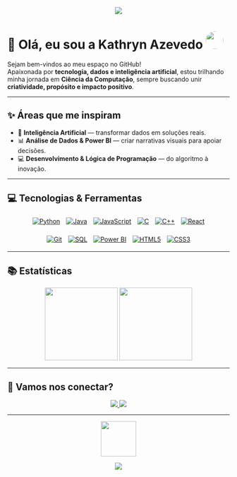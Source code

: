 <p align="center">
  <img src="https://capsule-render.vercel.app/api?type=waving&color=ffb6c1&height=180&section=header&text=Bem-vindos%20ao%20meu%20GitHub!&fontSize=30&fontColor=ffffff&animation=fadeIn" />
</p>

# 🌸 Olá, eu sou a **Kathryn Azevedo** <img src="https://i.pinimg.com/736x/a8/77/30/a87730862a7b9a17b098904d5ca7d65f.jpg" width="40" style="border-radius:50%"/>

Sejam bem-vindos ao meu espaço no GitHub!  
Apaixonada por **tecnologia, dados e inteligência artificial**, estou trilhando minha jornada em **Ciência da Computação**, sempre buscando unir **criatividade, propósito e impacto positivo**.  

---

## ✨ Áreas que me inspiram

- 🤖 **Inteligência Artificial** — transformar dados em soluções reais.  
- 📊 **Análise de Dados & Power BI** — criar narrativas visuais para apoiar decisões.  
- 💻 **Desenvolvimento & Lógica de Programação** — do algoritmo à inovação.  

---

## 💻 Tecnologias & Ferramentas

<div align="center">
   <a href="https://www.python.org" target="_blank"><img src="https://img.shields.io/badge/Python-3776AB?style=for-the-badge&logo=python&logoColor=white" alt="Python" style="margin: 5px;"></a>
  <a href="https://www.java.com" target="_blank"><img src="https://img.shields.io/badge/Java-007396?style=for-the-badge&logo=java&logoColor=white" alt="Java" style="margin: 5px;"></a>
  <a href="https://developer.mozilla.org/en-US/docs/Web/JavaScript" target="_blank"><img src="https://img.shields.io/badge/JavaScript-F7DF1E?style=for-the-badge&logo=javascript&logoColor=black" alt="JavaScript" style="margin: 5px;"></a>
  <a href="https://devdocs.io/c/" target="_blank"><img src="https://img.shields.io/badge/C-00599C?style=for-the-badge&logo=c&logoColor=white" alt="C" style="margin: 5px;"></a>
  <a href="https://devdocs.io/cpp/" target="_blank"><img src="https://img.shields.io/badge/C++-00599C?style=for-the-badge&logo=c%2B%2B&logoColor=white" alt="C++" style="margin: 5px;"></a>
  <a href="https://react.dev/" target="_blank"><img src="https://img.shields.io/badge/React-61DAFB?style=for-the-badge&logo=react&logoColor=black" alt="React" style="margin: 5px;"></a>
  
  <a href="https://git-scm.com/" target="_blank"><img src="https://img.shields.io/badge/Git-F05032?style=for-the-badge&logo=git&logoColor=white" alt="Git" style="margin: 5px;"></a>
  <a href="https://www.w3schools.com/sql/" target="_blank"><img src="https://img.shields.io/badge/SQL-4479A5?style=for-the-badge&logo=postgresql&logoColor=white" alt="SQL" style="margin: 5px;"></a>
  <a href="https://powerbi.microsoft.com/" target="_blank"><img src="https://img.shields.io/badge/Power_BI-F2C811?style=for-the-badge&logo=Power-BI&logoColor=black" alt="Power BI" style="margin: 5px;"></a>
  <a href="https://developer.mozilla.org/en-US/docs/Web/HTML" target="_blank"><img src="https://img.shields.io/badge/HTML5-E34F26?style=for-the-badge&logo=html5&logoColor=white" alt="HTML5" style="margin: 5px;"></a>
  <a href="https://developer.mozilla.org/en-US/docs/Web/CSS" target="_blank"><img src="https://img.shields.io/badge/CSS3-1572B6?style=for-the-badge&logo=css3&logoColor=white" alt="CSS3" style="margin: 5px;"></a>
</div>

---


## 📚 Estatísticas

<p align="center">
  <img src="https://github-readme-stats.vercel.app/api?username=kathrynazevedo&show_icons=true&theme=radical&title_color=ffb6c1&icon_color=ffb6c1" height="165"/>
  <img src="https://github-readme-stats.vercel.app/api/top-langs/?username=kathrynazevedo&layout=compact&theme=radical&title_color=ffb6c1" height="165"/>
</p>

---

## 💌 Vamos nos conectar?  

<p align="center">
  <a href="https://linkedin.com/in/kathrynazevedo/" target="_blank">
    <img src="https://img.shields.io/badge/LinkedIn-000000?style=for-the-badge&logo=linkedin&logoColor=0A66C2"/>
  </a>
  <a href="mailto:kathryn.azevedo8@gmail.com">
    <img src="https://img.shields.io/badge/Email-000000?style=for-the-badge&logo=gmail&logoColor=D14836"/>
  </a>
</p>

---
<p align="center">
   <img src="https://i.pinimg.com/originals/1c/ef/ba/1cefbaa0d7894e8bb08f9ecc94752d96.gif" width="80"/>  
</p>
 
<p align="center">
  <img src="https://capsule-render.vercel.app/api?type=waving&color=ffb6c1&height=120&section=footer"/>
</p>
